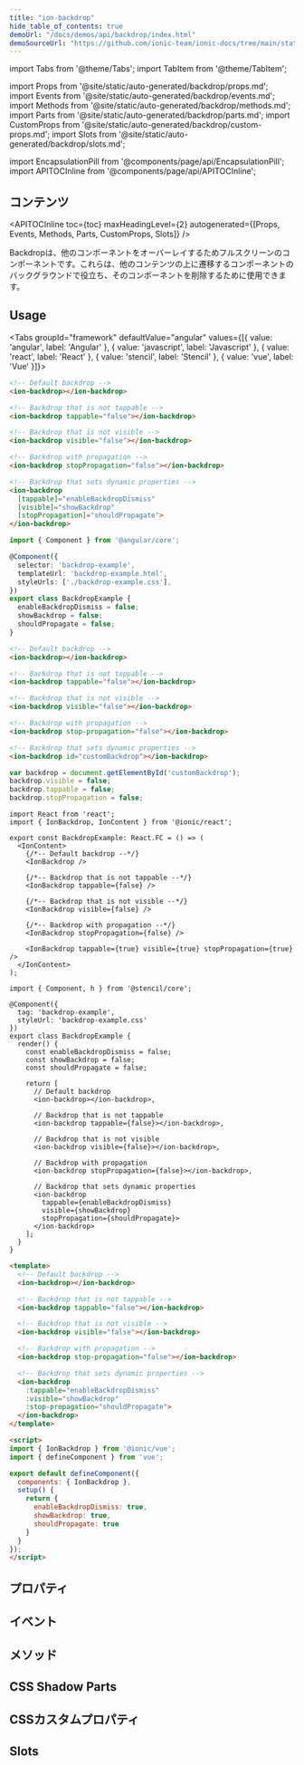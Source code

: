 ```yaml
---
title: "ion-backdrop"
hide_table_of_contents: true
demoUrl: "/docs/demos/api/backdrop/index.html"
demoSourceUrl: "https://github.com/ionic-team/ionic-docs/tree/main/static/demos/api/backdrop/index.html"
---
```

import Tabs from '@theme/Tabs';
import TabItem from '@theme/TabItem';

import Props from '@site/static/auto-generated/backdrop/props.md';
import Events from '@site/static/auto-generated/backdrop/events.md';
import Methods from '@site/static/auto-generated/backdrop/methods.md';
import Parts from '@site/static/auto-generated/backdrop/parts.md';
import CustomProps from '@site/static/auto-generated/backdrop/custom-props.md';
import Slots from '@site/static/auto-generated/backdrop/slots.md';



import EncapsulationPill from '@components/page/api/EncapsulationPill';
import APITOCInline from '@components/page/api/APITOCInline';

<EncapsulationPill type="shadow" />

<h2 className="table-of-contents__title">コンテンツ</h2>

<APITOCInline
  toc={toc}
  maxHeadingLevel={2}
  autogenerated={[Props, Events, Methods, Parts, CustomProps, Slots]}
/>



Backdropは、他のコンポーネントをオーバーレイするためフルスクリーンのコンポーネントです。これらは、他のコンテンツの上に遷移するコンポーネントのバックグラウンドで役立ち、そのコンポーネントを削除するために使用できます。




## Usage

<Tabs groupId="framework" defaultValue="angular" values={[{ value: 'angular', label: 'Angular' }, { value: 'javascript', label: 'Javascript' }, { value: 'react', label: 'React' }, { value: 'stencil', label: 'Stencil' }, { value: 'vue', label: 'Vue' }]}>

<TabItem value="angular">

```html
<!-- Default backdrop -->
<ion-backdrop></ion-backdrop>

<!-- Backdrop that is not tappable -->
<ion-backdrop tappable="false"></ion-backdrop>

<!-- Backdrop that is not visible -->
<ion-backdrop visible="false"></ion-backdrop>

<!-- Backdrop with propagation -->
<ion-backdrop stopPropagation="false"></ion-backdrop>

<!-- Backdrop that sets dynamic properties -->
<ion-backdrop
  [tappable]="enableBackdropDismiss"
  [visible]="showBackdrop"
  [stopPropagation]="shouldPropagate">
</ion-backdrop>
```

```typescript
import { Component } from '@angular/core';

@Component({
  selector: 'backdrop-example',
  templateUrl: 'backdrop-example.html',
  styleUrls: ['./backdrop-example.css'],
})
export class BackdropExample {
  enableBackdropDismiss = false;
  showBackdrop = false;
  shouldPropagate = false;
}
```


</TabItem>


<TabItem value="javascript">

```html
<!-- Default backdrop -->
<ion-backdrop></ion-backdrop>

<!-- Backdrop that is not tappable -->
<ion-backdrop tappable="false"></ion-backdrop>

<!-- Backdrop that is not visible -->
<ion-backdrop visible="false"></ion-backdrop>

<!-- Backdrop with propagation -->
<ion-backdrop stop-propagation="false"></ion-backdrop>

<!-- Backdrop that sets dynamic properties -->
<ion-backdrop id="customBackdrop"></ion-backdrop>
```

```javascript
var backdrop = document.getElementById('customBackdrop');
backdrop.visible = false;
backdrop.tappable = false;
backdrop.stopPropagation = false;
```

</TabItem>


<TabItem value="react">

```tsx
import React from 'react';
import { IonBackdrop, IonContent } from '@ionic/react';

export const BackdropExample: React.FC = () => (
  <IonContent>
    {/*-- Default backdrop --*/}
    <IonBackdrop />

    {/*-- Backdrop that is not tappable --*/}
    <IonBackdrop tappable={false} />

    {/*-- Backdrop that is not visible --*/}
    <IonBackdrop visible={false} />

    {/*-- Backdrop with propagation --*/}
    <IonBackdrop stopPropagation={false} />

    <IonBackdrop tappable={true} visible={true} stopPropagation={true} />
  </IonContent>
);
```


</TabItem>


<TabItem value="stencil">

```tsx
import { Component, h } from '@stencil/core';

@Component({
  tag: 'backdrop-example',
  styleUrl: 'backdrop-example.css'
})
export class BackdropExample {
  render() {
    const enableBackdropDismiss = false;
    const showBackdrop = false;
    const shouldPropagate = false;

    return [
      // Default backdrop
      <ion-backdrop></ion-backdrop>,

      // Backdrop that is not tappable
      <ion-backdrop tappable={false}></ion-backdrop>,

      // Backdrop that is not visible
      <ion-backdrop visible={false}></ion-backdrop>,

      // Backdrop with propagation
      <ion-backdrop stopPropagation={false}></ion-backdrop>,

      // Backdrop that sets dynamic properties
      <ion-backdrop
        tappable={enableBackdropDismiss}
        visible={showBackdrop}
        stopPropagation={shouldPropagate}>
      </ion-backdrop>
    ];
  }
}
```

</TabItem>


<TabItem value="vue">

```html
<template>
  <!-- Default backdrop -->
  <ion-backdrop></ion-backdrop>

  <!-- Backdrop that is not tappable -->
  <ion-backdrop tappable="false"></ion-backdrop>

  <!-- Backdrop that is not visible -->
  <ion-backdrop visible="false"></ion-backdrop>

  <!-- Backdrop with propagation -->
  <ion-backdrop stop-propagation="false"></ion-backdrop>

  <!-- Backdrop that sets dynamic properties -->
  <ion-backdrop
    :tappable="enableBackdropDismiss"
    :visible="showBackdrop"
    :stop-propagation="shouldPropagate">
  </ion-backdrop>
</template>

<script>
import { IonBackdrop } from '@ionic/vue';
import { defineComponent } from 'vue';

export default defineComponent({
  components: { IonBackdrop },
  setup() {
    return {
      enableBackdropDismiss: true,
      showBackdrop: true,
      shouldPropagate: true
    }
  }
});
</script>
```

</TabItem>

</Tabs>

## プロパティ
<Props />

## イベント
<Events />

## メソッド
<Methods />

## CSS Shadow Parts
<Parts />

## CSSカスタムプロパティ
<CustomProps />

## Slots
<Slots />